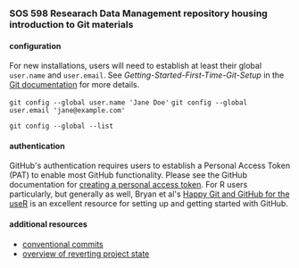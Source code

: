### SOS 598 Researach Data Management repository housing introduction to Git materials

#### configuration

For new installations, users will need to establish at least their global `user.name` and `user.email`. See *Getting-Started-First-Time-Git-Setup* in the [Git documentation](https://git-scm.com/book/en/v2/Getting-Started-First-Time-Git-Setup) for more details.

`git config --global user.name 'Jane Doe'`
`git config --global user.email 'jane@example.com'`  

`git config --global --list`


#### authentication

GitHub's authentication requires users to establish a Personal Access Token (PAT) to enable most GitHub functionality. Please see the GitHub documentation for [creating a personal access token](https://docs.github.com/en/github/authenticating-to-github/keeping-your-account-and-data-secure/creating-a-personal-access-token). For R users particularly, but generally as well, Bryan et al's [Happy Git and GitHub for the useR](https://happygitwithr.com/) is an excellent resource for setting up and getting started with GitHub. 


#### additional resources

- [conventional commits](https://www.conventionalcommits.org/en/v1.0.0/?utm_source=pocket_mylist)
- [overview of reverting project state](https://ohi-science.org/news/github-going-back-in-time)
